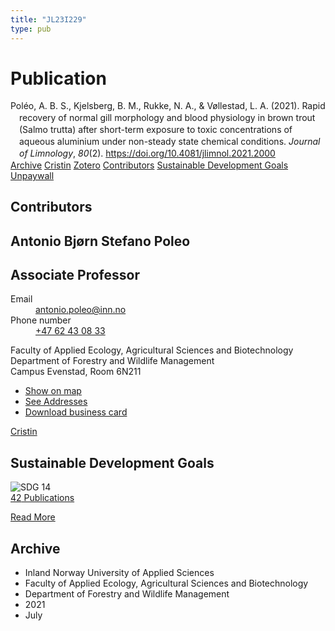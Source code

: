 ```yaml
---
title: "JL23I229"
type: pub
---
```

<h1>Publication</h1>
<article id="csl-bib-container-JL23I229" class="csl-bib-container">
  <div class="csl-bib-body" style="line-height: 1.35; padding-left: 1em; text-indent:-1em;">
  <div class="csl-entry">Pol&#xE9;o, A. B. S., Kjelsberg, B. M., Rukke, N. A., &amp; V&#xF8;llestad, L. A. (2021). Rapid recovery of normal gill morphology and blood physiology in brown trout (Salmo trutta) after short-term exposure to toxic concentrations of aqueous aluminium under non-steady state chemical conditions. <i>Journal of Limnology</i>, <i>80</i>(2). <a href="https://doi.org/10.4081/jlimnol.2021.2000">https://doi.org/10.4081/jlimnol.2021.2000</a></div>
</div>
  <div class="csl-bib-buttons">
    <a href="#taxonomy-article-JL23I229" class="csl-bib-button">Archive</a>
    <a href alt="Cristin URL" class="csl-bib-button">Cristin</a>
    <a href alt="Zotero URL" class="csl-bib-button">Zotero</a>
    <a href="#contributors-article-JL23I229" class="csl-bib-button">Contributors</a>
    <a href="#sdg-article-JL23I229" class="csl-bib-button">Sustainable Development Goals</a>
    <a href="https://jlimnol.it/index.php/jlimnol/article/download/jlimnol.2021.2000/1661" class="csl-bib-button">Unpaywall</a>
  </div>
  <div id="csl-bib-meta-container-JL23I229"></div>
</article>
<div id="csl-bib-meta-JL23I229" class="csl-bib-meta">
  <article id="contributors-article-JL23I229" class="contributors-article">
    <h1>Contributors</h1>
    <div class="personas">
<div class="vrtx-hinn-person-card">
<div class="photo">
<i class="lar la-user-circle missing-person"></i>
</div>
<div class="info">
<hgroup><h1>Antonio Bjørn Stefano Poleo</h1>
<h2>Associate Professor</h2>
</hgroup><dl>
<dt>Email</dt>
<dd>
<a href="mailto:antonio.poleo@inn.no">antonio.poleo@inn.no</a>
</dd>
<dt>Phone number</dt>
<dd><a href="tel:+4762430833">
+47 62 43 08 33
</a></dd>
</dl>
<p>
Faculty of Applied Ecology, Agricultural Sciences and Biotechnology<br>
Department of Forestry and Wildlife Management<br>
Campus Evenstad,
Room 6N211
</p>
<ul class="vrtx-hinn-links">
<li><a href="https://www.google.com/maps?q=61.42516,11.07813">Show on map</a></li>
<li><a href="https://www.inn.no/english/find-an-employee/antonio-poleo.html#vrtx-hinn-addresses">See Addresses</a></li>
<li><a href="https://www.inn.no/english/find-an-employee/antonio-poleo.html?vrtx=vcf">Download business card</a></li>
</ul>
</div>
</div>
<a href="https://app.cristin.no/persons/show.jsf?id=22191" alt="Cristin URL" class="personas-cristin">Cristin</a>
</div>
  </article>
  <article id="sdg-article-JL23I229" class="sdg-article">
    <h1>Sustainable Development Goals</h1>
    <div class="sdg-container"><div id="sdg14" class="sdg">
<img src="{{< params subfolder >}}images/sdg/sdg14_en.png" class="image" alt="SDG 14">
<div class="sdg-overlay">
<a href="{{< params subfolder >}}en/archive/?sdg=14#archive" class="sdg-publication-count"><span>42</span> Publications</a>
<p><a href="https://sdgs.un.org/goals/goal14" class="sdg-read-more">Read More</a></p>
</div>
</div></div>
  </article>
  <article id="taxonomy-article-JL23I229" class="taxonomy-article">
    <h1>Archive</h1>
    <ul>
      <li>Inland Norway University of Applied Sciences</li>
      <li>Faculty of Applied Ecology, Agricultural Sciences and Biotechnology</li>
      <li>Department of Forestry and Wildlife Management</li>
      <li>2021</li>
      <li>July</li>
    </ul>
  </article>
</div>
